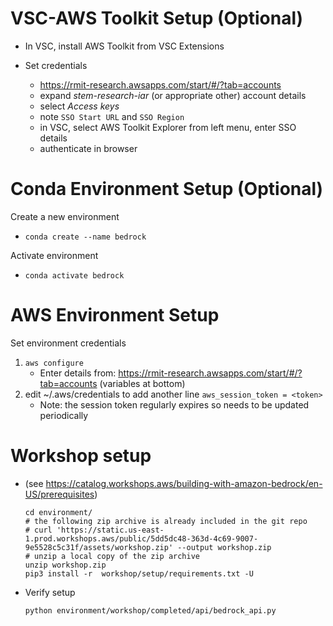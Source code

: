 # VSC-AWS Toolkit Setup (Optional)

* In VSC, install AWS Toolkit from VSC Extensions

* Set credentials
    * https://rmit-research.awsapps.com/start/#/?tab=accounts
    * expand *stem-research-iar* (or appropriate other) account details
    * select *Access keys*
    * note ```SSO Start URL``` and ```SSO Region``` 
    * in VSC, select AWS Toolkit Explorer from left menu, enter SSO details
    * authenticate in browser

# Conda Environment Setup (Optional)

Create a new environment
* ```conda create --name bedrock```

Activate environment
* ```conda activate bedrock```

# AWS Environment Setup

Set environment credentials
1. ```aws configure```
   * Enter details from: https://rmit-research.awsapps.com/start/#/?tab=accounts (variables at bottom)
2. edit ~/.aws/credentials to add another line
    ```aws_session_token = <token>```
    * Note: the session token regularly expires so needs to be updated periodically

# Workshop setup
* (see https://catalog.workshops.aws/building-with-amazon-bedrock/en-US/prerequisites)
    ```
    cd environment/
    # the following zip archive is already included in the git repo
    # curl 'https://static.us-east-1.prod.workshops.aws/public/5dd5dc48-363d-4c69-9007-9e5528c5c31f/assets/workshop.zip' --output workshop.zip
    # unzip a local copy of the zip archive
    unzip workshop.zip
    pip3 install -r  workshop/setup/requirements.txt -U
    ```

* Verify setup
    ```
    python environment/workshop/completed/api/bedrock_api.py
    ```


